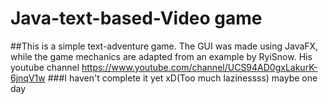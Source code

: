 # Java-text-based-Video game
 ##This is a simple text-adventure game. The GUI was made using JavaFX, while the game mechanics are adapted from an example by RyiSnow. His youtube channel https://www.youtube.com/channel/UCS94AD0gxLakurK-6jnqV1w
###I haven't  complete it yet xD(Too much lazinessss) maybe one day
